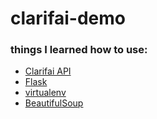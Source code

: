# clarifai-demo

### things I learned how to use:
- [Clarifai API](https://github.com/Clarifai/clarifai-python)
- [Flask](http://flask.pocoo.org/docs/0.11/quickstart/)
- [virtualenv](http://docs.python-guide.org/en/latest/dev/virtualenvs/)
- [BeautifulSoup](https://www.crummy.com/software/BeautifulSoup/bs4/doc/)